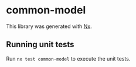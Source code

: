 # common-model

This library was generated with [Nx](https://nx.dev).

## Running unit tests

Run `nx test common-model` to execute the unit tests.

